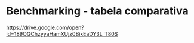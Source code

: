 # Benchmarking - tabela comparativa

https://drive.google.com/open?id=189OGChzyyaHamXUjz0BixEaDY3L_T80S
